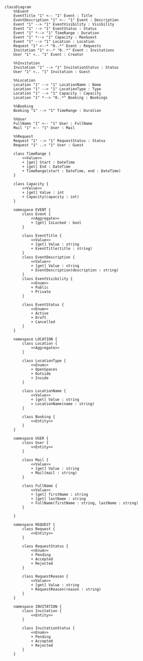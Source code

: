 ﻿```mermaid
classDiagram
    %%Event
    EventTitle "1" <-- "1" Event : Title
    EventDescription "1" <-- "1" Event : Description
    Event "1" --> "1" EventVisibility : Visibility
    Event "1" --> "1" EventStatus : Status
    Event "1" *--> "1" TimeRange : Duration
    Event "1" *--> "1" Capacity : MaxGuest
    Event "1" --> "1" Location : Location
    Request "1" <--* "0..*" Event : Requests
    Invitation "1" <--* "0..*" Event : Invitations 
    User "1" <.. "1" Event : Creator

    %%Invitation
    Invitation "1" --> "1" InvitationStatus : Status
    User "1" <.. "1" Invitation : Guest

    %%Location
    Location "1" --> "1" LocationName : Name
    Location "1" --> "1" LocationType : Type
    Location "1" --> "1" Capacity : Capacity
    Location "1" *--> "0..*" Booking : Bookings

    %%Booking
    Booking "1" --> "1" TimeRange : Duration

    %%User
    FullName "1" <-- "1" User : FullName
    Mail "1" <-- "1" User : Mail

    %%Request
    Request "1" --> "1" RequestStatus : Status
    Request "1" ..> "1" User : Guest

    class TimeRange {
        <<Value>>
        + [get] Start : DateTime
        + [get] End : DateTime
        + TimeRange(start : DateTime, end : DateTime)
    }

    class Capacity {
        <<Value>>
        + [get] Value : int
        + Capacity(capacity : int)
    }

    namespace EVENT {
        class Event {
            <<Aggregate>>
            + [get] IsLocked : bool
        }

        class EventTitle {
            <<Value>>
            + [get] Value : string
            + EventTitle(title : string)
        }
        class EventDescription {
            <<Value>>
            + [get] Value : string
            + EventDescription(description : string)
        }
        class EventVisibility {
            <<Enum>>
            + Public
            + Private
        }

        class EventStatus {
            <<Enum>>
            + Active
            + Draft
            + Cancelled
        }
    }
    
    namespace LOCATION {
        class Location {
            <<Aggregate>>
        }

        class LocationType {
            <<Enum>>
            + OpenSpaces
            + Outside
            + Inside
        }

        class LocationName {
            <<Value>>
            + [get] Value : string
            + LocationName(name : string)
        }

        class Booking {
            <<Entity>>
        }
    }

    namespace USER {
        class User {
            <<Entity>>
        }

        class Mail {
            <<Value>>
            + [get] Value : string
            + Mail(mail : string)
        }

        class FullName {
            <<Value>>
            + [get] firstName : string
            + [get] lastName : string
            + FullName(firstName : string, lastName : string)
        }

    }
    
    namespace REQUEST {
        class Request {
            <<Entity>>
        }

        class RequestStatus {
            <<Enum>>
            + Pending
            + Accepted
            + Rejected
        }

        class RequestReason {
            <<Value>>
            + [get] Value : string
            + RequestReason(reason : string)
        }
    }
    
    namespace INVITATION {
        class Invitation {
            <<Entity>>
        }

        class InvitationStatus {
            <<Enum>>
            + Pending
            + Accepted
            + Rejected
        }   
    }
```